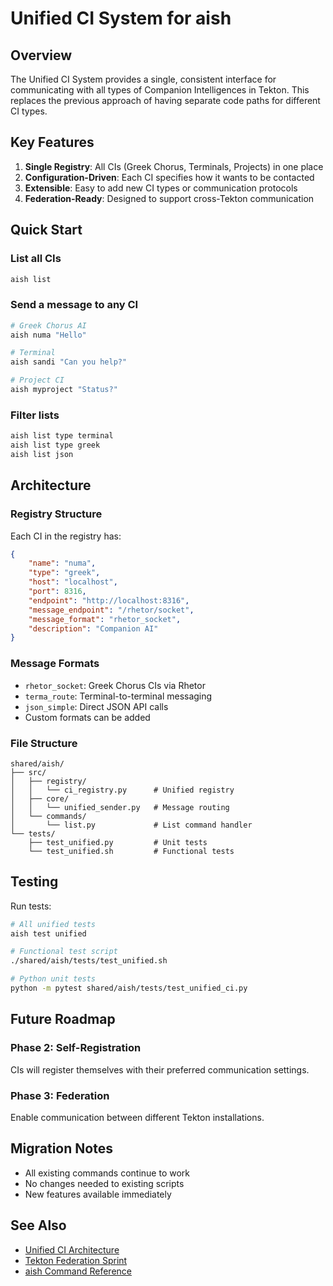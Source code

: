 # Unified CI System for aish

## Overview

The Unified CI System provides a single, consistent interface for communicating with all types of Companion Intelligences in Tekton. This replaces the previous approach of having separate code paths for different CI types.

## Key Features

1. **Single Registry**: All CIs (Greek Chorus, Terminals, Projects) in one place
2. **Configuration-Driven**: Each CI specifies how it wants to be contacted
3. **Extensible**: Easy to add new CI types or communication protocols
4. **Federation-Ready**: Designed to support cross-Tekton communication

## Quick Start

### List all CIs
```bash
aish list
```

### Send a message to any CI
```bash
# Greek Chorus AI
aish numa "Hello"

# Terminal
aish sandi "Can you help?"

# Project CI
aish myproject "Status?"
```

### Filter lists
```bash
aish list type terminal
aish list type greek
aish list json
```

## Architecture

### Registry Structure

Each CI in the registry has:
```json
{
    "name": "numa",
    "type": "greek",
    "host": "localhost",
    "port": 8316,
    "endpoint": "http://localhost:8316",
    "message_endpoint": "/rhetor/socket",
    "message_format": "rhetor_socket",
    "description": "Companion AI"
}
```

### Message Formats

- `rhetor_socket`: Greek Chorus CIs via Rhetor
- `terma_route`: Terminal-to-terminal messaging
- `json_simple`: Direct JSON API calls
- Custom formats can be added

### File Structure

```
shared/aish/
├── src/
│   ├── registry/
│   │   └── ci_registry.py      # Unified registry
│   ├── core/
│   │   └── unified_sender.py   # Message routing
│   └── commands/
│       └── list.py             # List command handler
└── tests/
    ├── test_unified.py         # Unit tests
    └── test_unified.sh         # Functional tests
```

## Testing

Run tests:
```bash
# All unified tests
aish test unified

# Functional test script
./shared/aish/tests/test_unified.sh

# Python unit tests
python -m pytest shared/aish/tests/test_unified_ci.py
```

## Future Roadmap

### Phase 2: Self-Registration
CIs will register themselves with their preferred communication settings.

### Phase 3: Federation
Enable communication between different Tekton installations.

## Migration Notes

- All existing commands continue to work
- No changes needed to existing scripts
- New features available immediately

## See Also

- [Unified CI Architecture](../../MetaData/Documentation/unified_ci_architecture.md)
- [Tekton Federation Sprint](../../MetaData/DevelopmentSprints/tekton_federation.md)
- [aish Command Reference](../../MetaData/TektonDocumentation/AITraining/aish/COMMAND_REFERENCE.md)